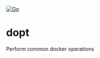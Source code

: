 [![Go](https://github.com/cwxstat/dopt/actions/workflows/go.yml/badge.svg?branch=main)](https://github.com/cwxstat/dopt/actions/workflows/go.yml)
# dopt

Perform common docker operations
